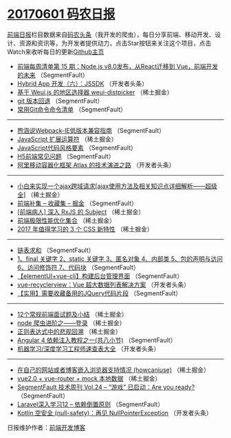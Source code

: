 # [20170601 码农日报](http://hao.caibaojian.com/date/2017/06/01)

[前端日报](http://caibaojian.com/c/news)栏目数据来自[码农头条](http://hao.caibaojian.com/)（我开发的爬虫），每日分享前端、移动开发、设计、资源和资讯等，为开发者提供动力，点击Star按钮来关注这个项目，点击Watch来收听每日的更新[Github主页](https://github.com/kujian/frontendDaily)
* [前端每周清单第 15 期：Node.js v8.0发布，从React迁移到 Vue，前端开发的未来](http://hao.caibaojian.com/39832.html) （SegmentFault）
* [Hybrid App 开发（六）：JSSDK](http://hao.caibaojian.com/39854.html) （开发者头条）
* [基于 Weui.js 的地区选择器 weui-distpicker](http://hao.caibaojian.com/39799.html) （稀土掘金）
* [git 版本回退](http://hao.caibaojian.com/39835.html) （SegmentFault）
* [常用Git命令命令清单](http://hao.caibaojian.com/39826.html) （SegmentFault）

***
* [煦涵说Webpack-IE低版本兼容指南](http://hao.caibaojian.com/39829.html) （SegmentFault）
* [JavaScript 扩展运算符](http://hao.caibaojian.com/39807.html) （稀土掘金）
* [JavaScript代码风格要素](http://hao.caibaojian.com/39822.html) （SegmentFault）
* [H5前端常见问题](http://hao.caibaojian.com/39823.html) （SegmentFault）
* [阿里移动容器化框架 Atlas 的技术演进之路](http://hao.caibaojian.com/39855.html) （开发者头条）

***
* [小白来实现一个ajax跨域请求[ajax使用方法及相关知识点详细解析——超级全]](http://hao.caibaojian.com/39800.html) （稀土掘金）
* [前端补集 &#8211; 收藏集 &#8211; 掘金](http://hao.caibaojian.com/39824.html) （SegmentFault）
* [[前端病人] 深入 RxJS 的 Subject](http://hao.caibaojian.com/39801.html) （稀土掘金）
* [前端极限性能优化集合](http://hao.caibaojian.com/39802.html) （稀土掘金）
* [2017 年值得学习的 3 个 CSS 新特性](http://hao.caibaojian.com/39798.html) （稀土掘金）

***
* [链表求和](http://hao.caibaojian.com/39834.html) （SegmentFault）
* [1、final 关键字 2、static 关键字 3、匿名对象 4、内部类 5、包的声明与访问 6、访问修饰符 7、代码块](http://hao.caibaojian.com/39825.html) （SegmentFault）
* [【elementUI+vue-cli】构建后台管理界面](http://hao.caibaojian.com/39836.html) （SegmentFault）
* [vue-recyclerview：Vue 超大数据列表解决方案](http://hao.caibaojian.com/39847.html) （开发者头条）
* [【实用】需要收藏备用的JQuery代码片段](http://hao.caibaojian.com/39828.html) （SegmentFault）

***
* [12个常规前端面试题及小结](http://hao.caibaojian.com/39805.html) （稀土掘金）
* [node 爬虫进阶之——登录](http://hao.caibaojian.com/39795.html) （稀土掘金）
* [正则表达式中的悲观回溯](http://hao.caibaojian.com/39806.html) （稀土掘金）
* [Angular 4 依赖注入教程之一(共八小节)](http://hao.caibaojian.com/39830.html) （SegmentFault）
* [机器学习/深度学习工程师速查表大全](http://hao.caibaojian.com/39862.html) （开发者头条）

***
* [在自己的网站或者博客嵌入浏览器支持情况 (howcaniuse)](http://hao.caibaojian.com/39796.html) （稀土掘金）
* [vue2.0 + vue-router + mock 本地数据](http://hao.caibaojian.com/39797.html) （稀土掘金）
* [SegmentFault 技术周刊 Vol.24 &#8211; “游戏” 已启动：Are you ready?](http://hao.caibaojian.com/39821.html) （SegmentFault）
* [Laravel深入学习12 &#8211; 依赖倒置原则](http://hao.caibaojian.com/39833.html) （SegmentFault）
* [Kotlin 空安全 (null-safety)：再见 NullPointerException](http://hao.caibaojian.com/39846.html) （开发者头条）

日报维护作者：[前端开发博客](http://caibaojian.com/) 
